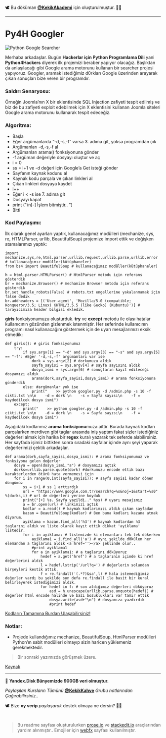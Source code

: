 🕊 Bu döküman [**@KekikAkademi**](https://t.me/KekikAkademi "Telegram: @KekikAkademi") için oluşturulmuştur. ✌🏼
________________________________
# Py4H Googler
![Python Google Searcher](https://raw.githubusercontent.com/KekikAkademi/KekikPython/master/5-Py4H-Googler/images/python-google-searcher.jpg)

Merhaba arkadaşlar. Bugün **Hackerlar için Python Programlama Dili** yani **Python4Hackers** diyerek ilk projemizi beraber yapıyor olacağız.
Başlıktan da anlaşılacağı gibi Google arama motorunu kullanan bir searcher projesi yapıyoruz.
Googler, aramak istediğimiz d0rkları Google üzerinden arayarak çıkan sonuçları bize veren bir programdır.

### **Saldırı Senaryosu:**
Örneğin Joomla’nın X bir eklentisinde SQL Injection zafiyeti tespit edilmiş ve biz de bu zafiyeti exploit edebilmek için X eklentisini kullanan Joomla siteleri Google arama motorunu kullanarak tespit edeceğiz.

### **Algoritma:**
-   Başla
   -   Eğer argümanlarda “-d,-s,-f” varsa 3. adıma git, yoksa programdan çık
   -   Argümanları -d,-s,-f al
   -   Argümanları arama() fonksiyonuna gönder
   -   -f argüman değeriyle dosyayı oluştur ve aç
   -   i = 0
   -   ss = i+1 ve -d değeri için Google’a Get isteği gönder
   -   Sayfanın kaynak kodunu al
   -   Kaynak kodu parçala ve çıkan linkleri al
   -   Çıkan linkleri dosyaya kaydet
   -   i++
   -   Eğer i < -s ise 7. adıma git
   -   Dosyayı kapat
   -   print ("\n[-] İşlem bitmiştir.. ")
   -   Bitti

### **Kod Paylaşımı:**
İlk olarak genel ayarları yaptık, kullanacağımız modülleri (mechanize, sys, re, HTMLParser, urllib, BeautifulSoup) projemize import ettik ve değişken atamalarımızı yaptık:

	import mechanize,sys,re,html.parser,urllib.request,urllib.parse,urllib.error # kullanacağımız modüller(kütüphaneler)
	from bs4 import BeautifulSoup # kullanacağımız modüller(kütüphaneler)

	h = html.parser.HTMLParser() # HtmlParser metodu için referans gösterdik
	br = mechanize.Browser() # mechanize Browser metodu için referans gösterdik
	br.set_handle_robots(False) # robots.txt engellerine yakalanmamak için false dedik
	br.addheaders = [('User-agent', 'Mozilla/5.0 (compatible; Konqueror/3.5; Linux) KHTML/3.5.5 (like Gecko) (Kubuntu)')] # tarayıcımıza header bilgisi ekledik.

**giris** fonksiyonumuzu oluşturduk. **try** ve **except** metodu ile olası hatalar kullanıcının gözünden gizlenmek istenmiştir. Her seferinde kullanıcının programı nasıl kullanacağını göstermek için de uyarı mesajlarımızı eksik etmedik:

	def giris(): # giris fonksiyonumuz
		try:
			if sys.argv[1] == "-d" and sys.argv[3] == "-s" and sys.argv[5] == "-f": #Eğer '-d,-s,-f' argümanları var ise
				dork = sys.argv[2] # dorkumuzu aldık
				sayfa_sayisi = sys.argv[4] # sayfa sayısını aldık
				dosya_ismi = sys.argv[6] # sonuçların kayıt edileceği dosyamızı aldık
				arama(dork,sayfa_sayisi,dosya_ismi) # arama fonksiyonuna gönderdik
			else: #argümanlar yok ise
				print("    >> python googler.py -d /admin.php -s 10 -f cikti.txt \n\n    -d = dork \n    -s = Sayfa sayısı\n    -f = kaydedilcek dosya ismi")
		except:
			print("    >> python googler.py -d /admin.php -s 10 -f cikti.txt \n\n    -d = dork \n    -s = Sayfa sayısı\n    -f = kaydedilcek dosya ismi")

Aşağıdaki kodlarımız **arama fonksiyonu**muza aittir. Burada kaynak kodları parçalarken merdiven gibi taglar arasında iniş yaptım fakat sizler istediğiniz değerleri almak için harika bir **regex** kuralı yazarak tek seferde alabilirsiniz. Her sayfada işimiz bittikten sonra sıradaki sayfalar içinde aynı şeyi yaparak değerlerimizi çektik arkadaşlar.

	def arama(dork,sayfa_sayisi,dosya_ismi): # arama fonksiyonumuz ve fonksiyona gelen değerler
		dosya = open(dosya_ismi,"a") # dosyamızı açtık
		dorks=urllib.parse.quote(dork) #dorkumuzu encode ettik bazı karakterlerden ötürü hata vermemesi için
		for i in range(0,int(sayfa_sayisi)): # sayfa sayisi kadar dönen döngümüz
			ss = i+1 # ss 1 arttırdık
			url = "https://www.google.com.tr/search?q=%s&noj=1&start=%s0" %(dorks,i) # url de değerleri yerine koyduk
			print("[+] %s. Sayfa yazildi.." %ss) # uyarı mesajımız
			a = br.open(url) # linkimizi açtık
			kodlar = a.read() # kaynak kodlarımızı aldık çıkan sayfadan
			kazan = BeautifulSoup(kodlar) # Ben buna kodları kazana atmak diyorum.
			ayiklama = kazan.find_all('h3') # kaynak kodlardan h3 taglarını aldık ve liste olarak kayıt ettik dikkat 'ayiklama' listedir.
			for i in ayiklama: # listemizde ki elemanları tek tek dökerken
				ayiklama1 = i.find_all('a') # aynı şekilde dökülen her elemandan a taglarını aldık <a href=''></a> şeklinde olur..
				#print ayiklama1
				for a in ayiklama1: # a taglarını döküyoruz
					hedef = a.get('href') # a taglarının içinde ki href değerlerini aldık
					l = hedef.lstrip('/url?q=') # değerlerin solundan birşeyleri kestik attık.
					f = re.findall('(.*?)&sa',l) # hala istemediğimiz değerler vardı bu şekilde son defa re.findall ile basit bir kural belirleyerek istediğimizi aldık.
					for hedef in f: # son aldığımız değerleri döküyoruz
						asd = h.unescape(urllib.parse.unquote(hedef)) # değerler html encode halinde ve bazı bozuklukları var tamir ettik
						dosya.write(asd+"\n") # dosyamıza yazdırdık
						#print hedef

[Kodların Tamamına Burdan Ulaşabilirsiniz!](https://github.com/KekikAkademi/KekikPython/blob/master/5-Py4H-Googler/Py4H-Googler.py)

### **Notlar:**
   -   Projede kullandığımız mechanize, BeautifulSoup, HtmlParser modülleri Python’ın sabit modülleri olmayıp sizin haricen yüklemeniz gerekmektedir.

> Bir sonraki yazımızda görüşmek üzere.

[Kaynak](http://python4hackers.com/python-search-engine-tools/py4h-googler.html "Saygı ve Özlemle...")
________________________________

📃 **Yandex.Disk Bünyemizde 900GB veri olmuştur.**

_Paylaşılan Kursların Tümünü_ [**@KekikKahve**](https://t.me/KekikKahve) _Grubu notlarından Çağırabilirsiniz.._

🕊️ Bize **oy verip** _paylaşarak_ destek olmaya ne dersin? ✌🏼
#
> Bu readme sayfası oluşturulurken [prose.io](http://prose.io/ "prose.io") ve [stackedit.io](https://stackedit.io/app "stackedit.io") araçlarından yardım alınmıştır..
> Emojiler için [webfx](https://www.webfx.com/tools/emoji-cheat-sheet/ "Emoji Cheat Sheet") sayfası kullanılmıştır.
